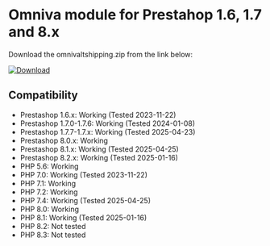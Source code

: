 # Omniva module for Prestahop 1.6, 1.7 and 8.x

Download the omnivaltshipping.zip from the link below:

[![Download](https://img.shields.io/badge/dynamic/json.svg?label=download&url=https://api.github.com/repos/mijora/omniva-prestashop-1.6-1.7/releases/latest&query=$.assets[0].name&style=for-the-badge)](https://github.com/mijora/omniva-prestashop-1.6-1.7/releases/latest/download/omnivaltshipping.zip)

## Compatibility
- Prestashop 1.6.x: Working (Tested 2023-11-22)
- Prestashop 1.7.0-1.7.6: Working (Tested 2024-01-08)
- Prestashop 1.7.7-1.7.x: Working (Tested 2025-04-23)
- Prestashop 8.0.x: Working
- Prestashop 8.1.x: Working (Tested 2025-04-25)
- Prestashop 8.2.x: Working (Tested 2025-01-16)
- PHP 5.6: Working
- PHP 7.0: Working (Tested 2023-11-22)
- PHP 7.1: Working
- PHP 7.2: Working
- PHP 7.4: Working (Tested 2025-04-25)
- PHP 8.0: Working
- PHP 8.1: Working (Tested 2025-01-16)
- PHP 8.2: Not tested
- PHP 8.3: Not tested
